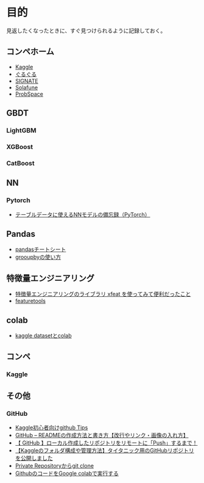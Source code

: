 # 目的
見返したくなったときに、すぐ見つけられるように記録しておく。

## コンペホーム
- [Kaggle](https://www.kaggle.com/)
- [ぐるぐる](https://www.guruguru.science/competitions)
- [SIGNATE](https://signate.jp/)
- [Solafune](https://solafune.com/#/)
- [ProbSpace](https://prob.space/)

## GBDT

### LightGBM

### XGBoost

### CatBoost


## NN

### Pytorch
- [テーブルデータに使えるNNモデルの備忘録（PyTorch）](https://qiita.com/hirune924/items/82fccd08865f7467339d)

## Pandas
- [pandasチートシート](https://qiita.com/tanemaki/items/2ed05e258ef4c9e6caac)
- [grooupbyの使い方](https://qiita.com/propella/items/a9a32b878c77222630ae)


## 特徴量エンジニアリング
- [特徴量エンジニアリングのライブラリ xfeat を使ってみて便利だったこと](https://acro-engineer.hatenablog.com/entry/2020/12/15/120000#6-Aggregation-%E3%81%8C%E7%B0%A1%E5%8D%98%E3%81%AB%E3%81%A7%E3%81%8D%E3%82%8B)
- [featuretools](https://qiita.com/kazuki_hayakawa/items/162cc36fbbc9440c0645)


## colab
- [kaggle datasetとcolab](https://qiita.com/fam_taro/items/eb9bae0b82248f9abd28)


## コンペ

### Kaggle


## その他

### GitHub
- [Kaggle初心者向けgithub Tips](https://qiita.com/ssl_ds_sps/items/bd7a4337f7054c4a1bd2)
- [GitHub – READMEの作成方法と書き方【改行やリンク・画像の入れ方】](https://howpon.com/8334#README)
- [【 GitHub 】ローカル作成したリポジトリをリモートに「Push」するまで！](https://qiita.com/Futo_Horio/items/4d669f695680bc13d5fa)
- [【Kaggleのフォルダ構成や管理方法】タイタニック用のGitHubリポジトリを公開しました](https://upura.hatenablog.com/entry/2018/12/28/225234)
- [Private Repositoryからgit clone](https://github.community/t/clone-private-repo/1371/2)
- [GithubのコードをGoogle colabで実行する](https://qiita.com/Radley/items/b56a651797147c2592e6)

###
